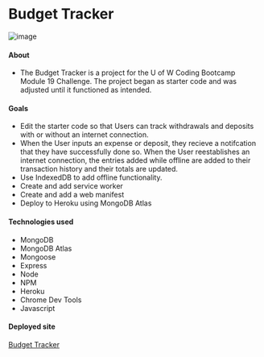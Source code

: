 # Budget Tracker

![image](https://user-images.githubusercontent.com/98507912/181995539-12ea8741-21e5-4bf2-876a-7bd46bc8118e.png)

#### About
* The Budget Tracker is a project for the U of W Coding Bootcamp Module 19 Challenge.  The project began as starter code and was adjusted until it functioned as intended.

#### Goals
* Edit the starter code so that Users can track withdrawals and deposits with or without an internet connection.
* When the User inputs an expense or deposit, they recieve a notifcation that they have successfully done so.  When the User reestablishes an internet connection, the entries added while offline are added to their transaction history and their totals are updated.
* Use IndexedDB to add offline functionality.
* Create and add service worker
* Create and add a web manifest
* Deploy to Heroku using MongoDB Atlas

#### Technologies used
* MongoDB
* MongoDB Atlas
* Mongoose
* Express
* Node
* NPM
* Heroku
* Chrome Dev Tools
* Javascript

#### Deployed site
[Budget Tracker](https://mysterious-ocean-24530.herokuapp.com/)
